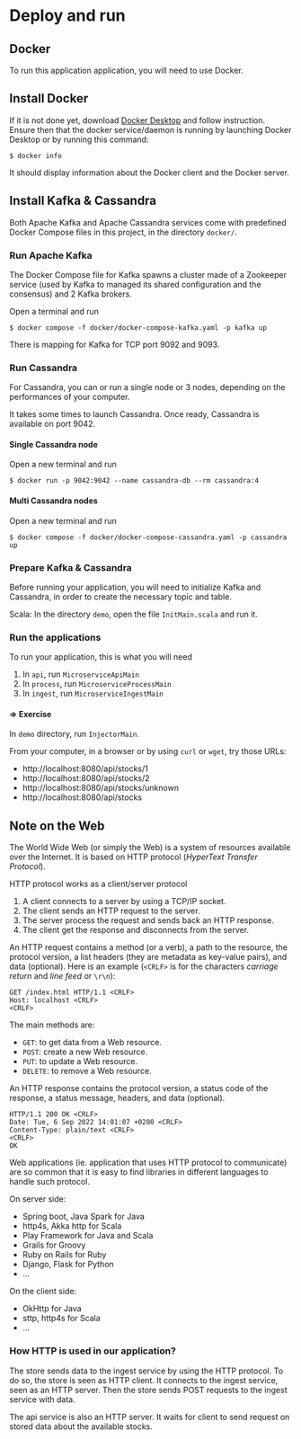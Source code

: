 # Deploy and run

## Docker

To run this application application, you will need to use Docker.

## Install Docker

If it is not done yet, download
[Docker Desktop](https://www.docker.com/products/docker-desktop/)
and follow instruction. Ensure then that the docker service/daemon
is running by launching Docker Desktop or by running this command:

```shell
$ docker info
```

It should display information about the Docker client and the
Docker server.

## Install Kafka & Cassandra

Both Apache Kafka and Apache Cassandra services come with predefined
Docker Compose files in this project, in the directory `docker/`.

### Run Apache Kafka

The Docker Compose file for Kafka spawns a cluster made of a Zookeeper
service (used by Kafka to managed its shared configuration and the
consensus) and 2 Kafka brokers.

Open a terminal and run

```shell
$ docker compose -f docker/docker-compose-kafka.yaml -p kafka up
```

There is mapping for Kafka for TCP port 9092 and 9093. 

### Run Cassandra

For Cassandra, you can or run a single node or 3 nodes, depending on
the performances of your computer.

It takes some times to launch Cassandra. Once ready, Cassandra is
available on port 9042.

#### Single Cassandra node

Open a new terminal and run

```shell
$ docker run -p 9042:9042 --name cassandra-db --rm cassandra:4
```

#### Multi Cassandra nodes

Open a new terminal and run

```shell
$ docker compose -f docker/docker-compose-cassandra.yaml -p cassandra up
```

### Prepare Kafka & Cassandra

Before running your application, you will need to initialize Kafka and
Cassandra, in order to create the necessary topic and table.

Scala: In the directory `demo`, open the file
`InitMain.scala` and run it.

### Run the applications

To run your application, this is what you will need

1. In `api`, run `MicroserviceApiMain`
2. In `process`, run `MicroserviceProcessMain`
3. In `ingest`, run `MicroserviceIngestMain`

#### => Exercise

In `demo` directory, run `InjectorMain`.

From your computer, in a browser or by using `curl` or `wget`, try
those URLs:

* http://localhost:8080/api/stocks/1
* http://localhost:8080/api/stocks/2
* http://localhost:8080/api/stocks/unknown
* http://localhost:8080/api/stocks

## Note on the Web

The World Wide Web (or simply the Web) is a system of resources
available over the Internet. It is based on HTTP protocol (_HyperText
Transfer Protocol_).

HTTP protocol works as a client/server protocol

1. A client connects to a server by using a TCP/IP socket.
2. The client sends an HTTP request to the server.
3. The server process the request and sends back an HTTP response.
4. The client get the response and disconnects from the server.

An HTTP request contains a method (or a verb), a path to the resource,
the protocol version, a list headers (they are metadata as key-value
pairs), and data (optional). Here is an example (`<CRLF>` is for the
characters _carriage return_ and _line feed_ or `\r\n`):

```text
GET /index.html HTTP/1.1 <CRLF>
Host: localhost <CRLF>
<CRLF>
```

The main methods are:

* `GET`: to get data from a Web resource.
* `POST`: create a new Web resource.
* `PUT`: to update a Web resource.
* `DELETE`: to remove a Web resource.

An HTTP response contains the protocol version, a status code of the
response, a status message, headers, and data (optional).

```text
HTTP/1.1 200 OK <CRLF>
Date: Tue, 6 Sep 2022 14:01:07 +0200 <CRLF>
Content-Type: plain/text <CRLF>
<CRLF>
OK
```

Web applications (ie. application that uses HTTP protocol to
communicate) are so common that it is easy to find libraries in
different languages to handle such protocol.

On server side:

* Spring boot, Java Spark for Java
* http4s, Akka http for Scala
* Play Framework for Java and Scala
* Grails for Groovy
* Ruby on Rails for Ruby
* Django, Flask for Python
* ...

On the client side:

* OkHttp for Java
* sttp, http4s for Scala
* ...

### How HTTP is used in our application?

The store sends data to the ingest service by using the HTTP protocol.
To do so, the store is seen as HTTP client. It connects to the ingest
service, seen as an HTTP server. Then the store sends POST requests
to the ingest service with data.

The api service is also an HTTP server. It waits for client to send
request on stored data about the available stocks.

